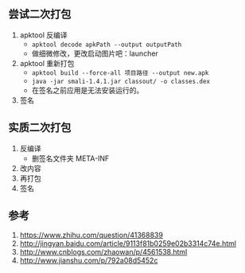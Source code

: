 ## 尝试二次打包
1. apktool 反编译
    - `apktool decode apkPath --output outputPath`
    - 做细微修改，更改启动图片吧：launcher
2. apktool 重新打包
    - `apktool build --force-all 项目路径 --output new.apk`
    - `java -jar smali-1.4.1.jar classout/ -o classes.dex`
    - 在签名之前应用是无法安装运行的。
3. 签名   


## 实质二次打包
1. 反编译
    - 删签名文件夹 META-INF
2. 改内容
3. 再打包
4. 签名



## 参考
1. https://www.zhihu.com/question/41368839
2. http://jingyan.baidu.com/article/9113f81b0259e02b3314c74e.html
3. http://www.cnblogs.com/zhaowan/p/4561538.html
4. http://www.jianshu.com/p/792a08d5452c